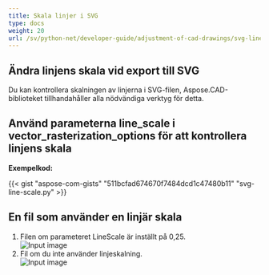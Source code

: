```yaml
---
title: Skala linjer i SVG
type: docs
weight: 20
url: /sv/python-net/developer-guide/adjustment-of-cad-drawings/svg-line-scale/
---
```



## **Ändra linjens skala vid export till SVG**

Du kan kontrollera skalningen av linjerna i SVG-filen, Aspose.CAD-biblioteket tillhandahåller alla nödvändiga verktyg för detta.

## **Använd parameterna line_scale i vector_rasterization_options för att kontrollera linjens skala**

**Exempelkod:**

{{< gist "aspose-com-gists" "511bcfad674670f7484dcd1c47480b11" "svg-line-scale.py" >}}


## En fil som använder en linjär skala
1. Filen om parameteret LineScale är inställt på 0,25.<br>
![Input image](/_assets/guide/svg/line_scale_0.25.png)<br>
1. Fil om du inte använder linjeskalning.<br>
![Input image](/_assets/guide/svg/basic_options.png)<br>
